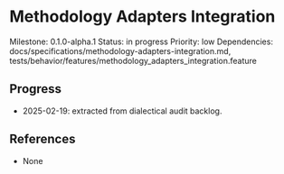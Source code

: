 # Methodology Adapters Integration
Milestone: 0.1.0-alpha.1
Status: in progress
Priority: low
Dependencies: docs/specifications/methodology-adapters-integration.md, tests/behavior/features/methodology_adapters_integration.feature

## Progress
- 2025-02-19: extracted from dialectical audit backlog.

## References
- None
